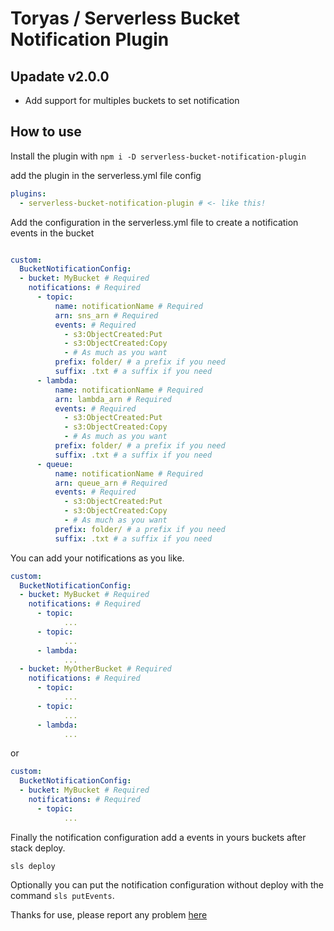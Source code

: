 # Toryas / Serverless Bucket Notification Plugin

## Upadate v2.0.0

 - Add support for multiples buckets to set notification

## How to use

Install the plugin with `npm i -D serverless-bucket-notification-plugin`

add the plugin in the serverless.yml file config

```yml
plugins:
  - serverless-bucket-notification-plugin # <- like this!
```

Add the configuration in the serverless.yml file to create a notification events in the bucket

```yml

custom:
  BucketNotificationConfig:
  - bucket: MyBucket # Required
    notifications: # Required
      - topic:
          name: notificationName # Required 
          arn: sns_arn # Required
          events: # Required
            - s3:ObjectCreated:Put 
            - s3:ObjectCreated:Copy
            - # As much as you want 
          prefix: folder/ # a prefix if you need
          suffix: .txt # a suffix if you need
      - lambda:
          name: notificationName # Required
          arn: lambda_arn # Required
          events: # Required
            - s3:ObjectCreated:Put 
            - s3:ObjectCreated:Copy
            - # As much as you want 
          prefix: folder/ # a prefix if you need
          suffix: .txt # a suffix if you need
      - queue:
          name: notificationName # Required
          arn: queue_arn # Required
          events: # Required
            - s3:ObjectCreated:Put 
            - s3:ObjectCreated:Copy
            - # As much as you want 
          prefix: folder/ # a prefix if you need
          suffix: .txt # a suffix if you need

```
You can add your notifications as you like.

```yml
custom:
  BucketNotificationConfig:
  - bucket: MyBucket # Required
    notifications: # Required
      - topic:
            ...
      - topic:
            ...
      - lambda:
            ...
  - bucket: MyOtherBucket # Required
    notifications: # Required
      - topic:
            ...
      - topic:
            ...
      - lambda:
            ...
```
 or 

```yml
custom:
  BucketNotificationConfig:
  - bucket: MyBucket # Required
    notifications: # Required
      - topic:
            ...
```

Finally the notification configuration add a events in yours buckets after stack deploy.

`sls deploy`

Optionally you can put the notification configuration without deploy with the command `sls putEvents`.

Thanks for use, please report any problem [here](https://github.com/toryas/serverless-bucket-notification-plugin/issues)
